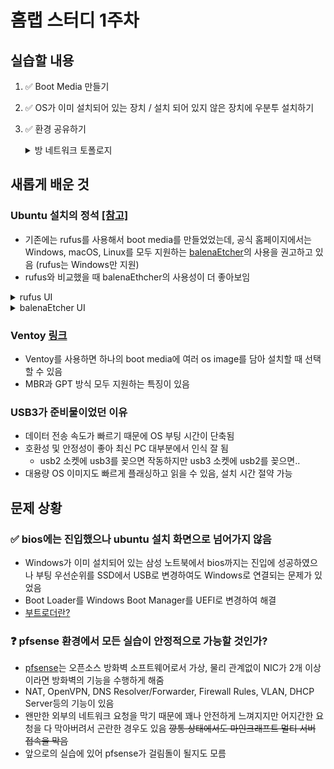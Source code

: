 # 홈랩 스터디 1주차

## 실습할 내용

1. ✅ Boot Media 만들기
2. ✅ OS가 이미 설치되어 있는 장치 / 설치 되어 있지 않은 장치에 우분투 설치하기
3. ✅ 환경 공유하기
    <details>
    <summary>방 네트워크 토폴로지</summary>
    <div markdown="1">

    <p align="center">
    <img src="./images/my_home_network.png" width="500">
    </p>

    IP는 보안상 모두 가렸음. 벽마다 외부 IP가 할당되어 있는 듯 함.

    </div>
    </details>

## 새롭게 배운 것

### Ubuntu 설치의 정석 [[참고]](https://ubuntu.com/tutorials/install-ubuntu-desktop#1-overview)

- 기존에는 rufus를 사용해서 boot media를 만들었었는데, 공식 홈페이지에서는 Windows, macOS, Linux를 모두 지원하는 [balenaEtcher](https://etcher.balena.io/)의 사용을 권고하고 있음 (rufus는 Windows만 지원)
- rufus와 비교했을 때 balenaEthcher의 사용성이 더 좋아보임

<details>
<summary>rufus UI</summary>
<div markdown="1">

<p align="center">
  <img src="./images/rufus_ui.png" width="500">
</p>

~~솔직히 처음 봤을 때 정신이 아득해졌다~~

</div>
</details>

<details>
<summary>balenaEtcher UI</summary>
<div markdown="1">

<p align="center">
  <img src="./images/balenaetcher_ui.png" width="500">
</p>

</div>
</details>

### Ventoy [링크](https://www.ventoy.net/en/index.html)
- Ventoy를 사용하면 하나의 boot media에 여러 os image를 담아 설치할 때 선택할 수 있음
- MBR과 GPT 방식 모두 지원하는 특징이 있음

### USB3가 준비물이었던 이유
- 데이터 전송 속도가 빠르기 때문에 OS 부팅 시간이 단축됨
- 호환성 및 안정성이 좋아 최신 PC 대부분에서 인식 잘 됨
    - usb2 소켓에 usb3를 꽂으면 작동하지만 usb3 소켓에 usb2를 꽂으면..
- 대용량 OS 이미지도 빠르게 플래싱하고 읽을 수 있음, 설치 시간 절약 가능

## 문제 상황

### ✅ bios에는 진입했으나 ubuntu 설치 화면으로 넘어가지 않음
- Windows가 이미 설치되어 있는 삼성 노트북에서 bios까지는 진입에 성공하였으나 부팅 우선순위를 SSD에서 USB로 변경하여도 Windows로 연결되는 문제가 있었음
- Boot Loader를 Windows Boot Manager를 UEFI로 변경하여 해결
- [부트로더란?](http://www.ktword.co.kr/test/view/view.php?no=2658)

### ❓ pfsense 환경에서 모든 실습이 안정적으로 가능할 것인가?
- [pfsense](https://www.pfsense.org/)는 오픈소스 방화벽 소프트웨어로서 가상, 물리 관계없이 NIC가 2개 이상이라면 방화벽의 기능을 수행하게 해줌
- NAT, OpenVPN, DNS Resolver/Forwarder, Firewall Rules, VLAN, DHCP Server등의 기능이 있음
- 왠만한 외부의 네트워크 요청을 막기 때문에 꽤나 안전하게 느껴지지만 어지간한 요청을 다 막아버려서 곤란한 경우도 있음 ~~깡통 상태에서도 마인크래프트 멀티 서버 접속을 막음~~
- 앞으로의 실습에 있어 pfsense가 걸림돌이 될지도 모름 